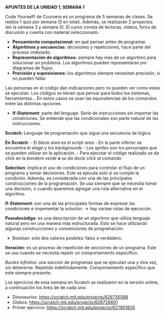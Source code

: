 **APUNTES DE LA UNIDAD 1, SEMANA 1**

Code Yourself! de Coursera es un programa de 5 semanas de clases. Se realiza 1 quiz por semana (5 en total). Además, se realizarán 2 proyectos (en la semana 3 y semana 5). El curso consta de lecturas, vídeos, foros de discusión y cuenta con material seleccionado.

- **Pensamiento computacional:** en qué pensar antes de programar.
- **Algoritmos y secuencias:** decisiones y repeticiones, hace parte del proceso ordenado.
- **Representación de algoritmos:** siempre hay más de un algortimo para solucionar un problema. 
   Los algoritmos pueden representarse por diagramas de flujos.
- **Precisión y suposiciones:** los algoritmos siempre necesitan precisión, si no pueden fallar.

Las personas en el código dan indicaciones pero no pueden ver como estas se ejecutan.
    Los códigos se tienen que pensar para todos los sistemas, herramientas...
        En estos casos se usan las equivalencias de los comandos entre las distintas opciones.
- **If-Statement**: parte del lenguaje.
    Serie de instrucciones sin importar las condiciones.
        Se entiende que las condicionales son parte natural de las instrucciones.

**Scratch:** Lenguaje de programación que sigue una secuencia de lógica.

**En Scratch**: 
    - El *block area* es el *script area*
    - En la parte inferior se encuentra el *stage* y los *backgrounds*
    - Los *sprites* son los personajes que se pueden utilizar en la aplicación.
    - Para ejecutar el código realizado se da click en la *bandera verde* **o** *se da docle click al comando*

**Selection**: implica el uso de condiciones para controlar el flujo de un programa y tomar decisiones. Este se ejecuta solo si se cumple la condición. Además, es considerada con una de las principales construcciones de la programación.
Se usa siempre que se necesita tomar una decisión, o cuando queremos agregar una ruta alternativa en el algoritmo.

**If-Statement**: son una de las principales formas de expresar las condiciones e impementar la solución. -> hay variaw rutas de ejecución.

**Pseudocódigo**: es una descripción de un algoritmo que utiliza lenguaje natural pero en una manera más estructurada. Esto se hace utilizando algunas construcciones y convenciones de programación.

* Boolean: solo dos valores posibles: falso o verdadero.

**Iteración:** es un proceso de repetición de secciones de un programa. Este se usa cuando se necesita repetir un comportamiento específico.

*Bucles infinitos:* una sección de programas que se ejecutan una y otra vez, sin detenerse.
    Repetido indefinidamente.
    Comportamiento específico que este siempre presente.

Los ejercicios de esta semana en Scratch se realizaron en la versión online, a continuación los links de de cada uno:
- Dinosaurios: https://scratch.mit.edu/projects/628735588
- Globos: https://scratch.mit.edu/projects/628726601
- Primer ejercicio: https://scratch.mit.edu/projects/627901835